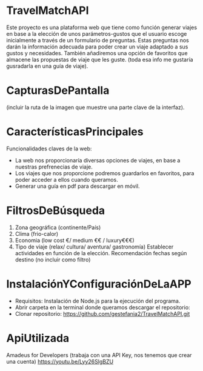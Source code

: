 # TravelMatchAPI
Este proyecto es una plataforma web que tiene como función generar viajes en base a la elección de unos parámetros-gustos que el usuario escoge inicialmente a través de un formulario de preguntas. Estas preguntas nos darán la información adecuada para poder crear un viaje adaptado a sus gustos y necesidades.
También añadiremos una opción de favoritos que almacene las propuestas de viaje que les guste.
(toda esa info me gustaría gusradarla en una guía de viaje).

# CapturasDePantalla
(incluir la ruta de la imagen que muestre una parte clave de la interfaz).

# CaracterísticasPrincipales
Funcionalidades claves de la web:
- La web nos proporcionaría diversas opciones de viajes, en base a nuestras prefrenecias de viaje.
- Los viajes que nos proporcione podremos guardarlos en favoritos, para poder acceder a ellos cuando queramos.
- Generar una guía en pdf para descargar en móvil.

# FiltrosDeBúsqueda

1. Zona geográfica (continente/País)
2. Clima (frio-calor)
3. Economia (low cost €/ medium €€ / luxury€€€)
4. Tipo de viaje (relax/ cultura/ aventura/ gastronomía) Establecer actividades en función de la elección.
Recomendación fechas según destino (no incluir como filtro)

# InstalaciónYConfiguraciónDeLaAPP

- Requisitos: Instalación de Node.js para la ejecución del programa.
- Abrir carpeta en la terminal donde queramos descargar el repositorio:
- Clonar repositorio: https://github.com/gestefania2/TravelMatchAPI.git

# ApiUtilizada

Amadeus for Developers (trabaja con una API Key, nos tenemos que crear una cuenta) https://youtu.be/Lyy26SlgBZU 






